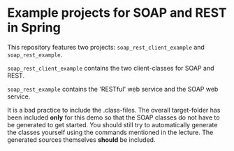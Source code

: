 # Example projects for SOAP and REST in Spring

This repository features two projects: `soap_rest_client_example` and `soap_rest_example`. 

`soap_rest_client_example` contains the two client-classes for SOAP and REST. 

`soap_rest_example` contains the 'RESTful' web service and the SOAP web service. 

It is a bad practice to include the .class-files. The overall target-folder has been included **only** for this demo so that the SOAP classes do not have to be generated to get started.
You should still try to automatically generate the classes yourself using the commands mentioned in the lecture. The generated sources themselves **should** be included.